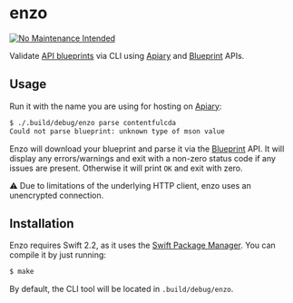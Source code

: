 # enzo

[![No Maintenance Intended](http://unmaintained.tech/badge.svg)](http://unmaintained.tech/)

Validate [API blueprints][1] via CLI using [Apiary][2] and [Blueprint][3] APIs.

## Usage

Run it with the name you are using for hosting on [Apiary][2]:

```bash
$ ./.build/debug/enzo parse contentfulcda
Could not parse blueprint: unknown type of mson value
```

Enzo will download your blueprint and parse it via the [Blueprint][3] API. It will
display any errors/warnings and exit with a non-zero status code if any issues are present.
Otherwise it will print `OK` and exit with zero.

:warning: Due to limitations of the underlying HTTP client, enzo uses an unencrypted
connection.

## Installation

Enzo requires Swift 2.2, as it uses the [Swift Package Manager][4]. You can compile
it by just running:

```bash
$ make
```

By default, the CLI tool will be located in `.build/debug/enzo`.

[1]: https://github.com/apiaryio/api-blueprint/blob/master/API%20Blueprint%20Specification.md
[2]: https://apiary.io/
[3]: https://apiblueprint.org
[4]: https://swift.org/package-manager/
